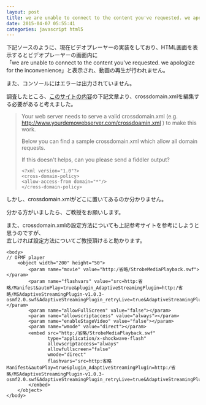 ```yaml
---
layout: post
title: we are unable to connect to the content you've requested. we apologize for the inconvenienceというエラーが解消されません
date: 2015-04-07 05:55:41
categories: javascript html5
---
```

<p>下記ソースのように、現在ビデオプレーヤーの実装をしており、HTML画面を表示するとビデオプレーヤーの画面内に<br>
「we are unable to connect to the content you've requested. we apologize for the inconvenience」と表示され、動画の再生が行われません。</p>

<p>また、コンソールにはエラーは出力されていません。</p>

<p>調査したところ、<a href="http://forums.iis.net/p/1193755/2037281.aspx?Smooth%20Streaming%20plugin%20for%20OSMF%20Announcement%20amp%20Feedback" rel="nofollow">このサイトの内容</a>の下記文章より、crossdomain.xmlを編集する必要があると考えました。</p>

<blockquote>
  <p>Your web server needs to serve a valid crossdomain.xml (e.g. <a href="http://www.yourdemowebserver.com/crossdoamin.xml" rel="nofollow">http://www.yourdemowebserver.com/crossdoamin.xml</a> ) to make this work.</p>
  
  <p>Below you can find a sample crossdomain.xml which allow all domain requests.</p>
  
  <p>If this doesn't helps, can you please send a fiddler output?</p>

<pre><code>&lt;?xml version="1.0"?&gt;
&lt;cross-domain-policy&gt;
&lt;allow-access-from domain="*"/&gt;
&lt;/cross-domain-policy&gt;
</code></pre>
</blockquote>

<p>しかし、crossdomain.xmlがどこに置いてあるのか分かりません。</p>

<p>分かる方がいましたら、ご教授をお願いします。</p>

<p>また、crossdomain.xmlの設定方法についても上記参考サイトを参考にしようと思うのですが、<br>
宜しければ設定方法についてご教授頂けると助かります。</p>

<pre><code>&lt;body&gt;
// OFMF player
    &lt;object width="200" height="50"&gt;
        &lt;param name="movie" value="http:/省略/StrobeMediaPlayback.swf"&gt;&lt;/param&gt;
        &lt;param name="flashvars" value="src=http:省略/Manifest&amp;autoPlay=true&amp;plugin_AdaptiveStreamingPlugin=http:/省略/MSAdaptiveStreamingPlugin-v1.0.3-osmf2.0.swf&amp;AdaptiveStreamingPlugin_retryLive=true&amp;AdaptiveStreamingPlugin_retryInterval=10"&gt;&lt;/param&gt;
        &lt;param name="allowFullScreen" value="false"&gt;&lt;/param&gt;
        &lt;param name="allowscriptaccess" value="always"&gt;&lt;/param&gt;
        &lt;param name="enableStageVideo" value="false"&gt;&lt;/param&gt;
        &lt;param name="wmode" value="direct"&gt;&lt;/param&gt;
        &lt;embed src="http:/省略/StrobeMediaPlayback.swf"
               type="application/x-shockwave-flash"
               allowscriptaccess="always"
               allowfullscreen="false"
               wmode="direct"
               flashvars="src=http:省略Manifest&amp;autoPlay=true&amp;plugin_AdaptiveStreamingPlugin=http:/省略/MSAdaptiveStreamingPlugin-v1.0.3-osmf2.0.swf&amp;AdaptiveStreamingPlugin_retryLive=true&amp;AdaptiveStreamingPlugin_retryInterval=10"&gt;
        &lt;/embed&gt;
    &lt;/object&gt;
&lt;/body&gt;
</code></pre>
